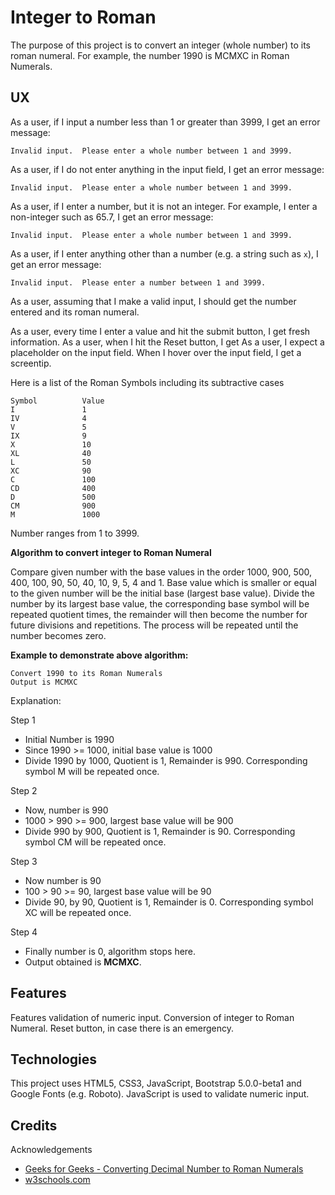 # Integer to Roman

The purpose of this project is to convert an integer (whole number) to its roman numeral.
For example, the number 1990 is MCMXC in Roman Numerals.

## UX

As a user, if I input a number less than 1 or greater than 3999, I get an error message:

`Invalid input.  Please enter a whole number between 1 and 3999.`

As a user, if I do not enter anything in the input field, I get an error message:

`Invalid input.  Please enter a whole number between 1 and 3999.`

As a user, if I enter a number, but it is not an integer.  For example, I enter a non-integer
such as 65.7, I get an error message:

`Invalid input.  Please enter a whole number between 1 and 3999.`

As a user, if I enter anything other than a number (e.g. a string such as `x`), I get an error message:

`Invalid input.  Please enter a number between 1 and 3999.`

As a user, assuming that I make a valid input, I should get the number entered and its roman
numeral.

As a user, every time I enter a value and hit the submit button, I get fresh information.
As a user, when I hit the Reset button, I get 
As a user, I expect a placeholder on the input field.  When I hover over the input field, I get
a screentip.

Here is a list of the Roman Symbols including its subtractive cases

    Symbol          Value
    I               1
    IV              4
    V               5
    IX              9
    X               10
    XL              40
    L               50
    XC              90
    C               100
    CD              400
    D               500
    CM              900
    M               1000

Number ranges from 1 to 3999.

**Algorithm to convert integer to Roman Numeral**

Compare given number with the base values in the order 1000, 900, 500, 400, 100, 90, 50, 40, 10,
9, 5, 4 and 1.  Base value which is smaller or equal to the given number will be the initial base
(largest base value).  Divide the number by its largest base value, the corresponding base symbol
will be repeated quotient times, the remainder will then become the number for future divisions and
repetitions.  The process will be repeated until the number becomes zero.

**Example to demonstrate above algorithm:**

    Convert 1990 to its Roman Numerals
    Output is MCMXC

Explanation:

Step 1

- Initial Number is 1990
- Since 1990 >= 1000, initial base value is 1000
- Divide 1990 by 1000, Quotient is 1, Remainder is 990.  Corresponding symbol M will be repeated once.

Step 2

- Now, number is 990
- 1000 > 990 >= 900, largest base value will be 900
- Divide 990 by 900, Quotient is 1, Remainder is 90.  Corresponding symbol CM will be repeated once.

Step 3

- Now number is 90
- 100 > 90 >= 90, largest base value will be 90
- Divide 90, by 90, Quotient is 1, Remainder is 0.  Corresponding symbol XC will be repeated once.

Step 4

- Finally number is 0, algorithm stops here.
- Output obtained is **MCMXC**.

## Features

Features validation of numeric input.  Conversion of integer to Roman Numeral.  Reset button, in case
there is an emergency.

## Technologies

This project uses HTML5, CSS3, JavaScript, Bootstrap 5.0.0-beta1 and Google Fonts (e.g. Roboto).
JavaScript is used to validate numeric input.












## Credits

Acknowledgements

- [Geeks for Geeks - Converting Decimal Number to Roman Numerals](https://www.geeksforgeeks.org/converting-decimal-number-lying-between-1-to-3999-to-roman-numerals/)
- [w3schools.com](https://www.w3schools.com)
